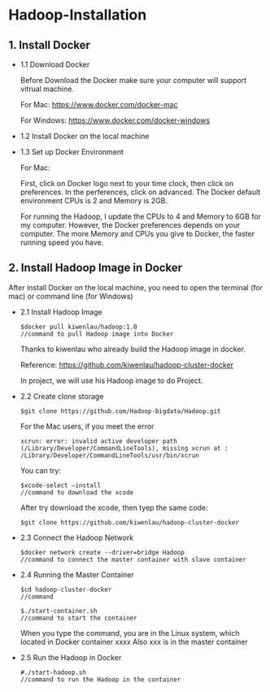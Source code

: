# Hadoop-Installation

## 1. Install Docker

* 1.1 Download Docker 
	
	Before Download the Docker make sure your computer will support vitrual machine.

	For Mac: https://www.docker.com/docker-mac
	
	For Windows: https://www.docker.com/docker-windows
	
	
* 1.2 Install Docker on the local machine
	
* 1.3 Set up Docker Environment
	
	For Mac:
	
	First, click on Docker logo next to your time clock, then click on preferences.
	In the perferences, click on advanced. The Docker default environment CPUs is 2 and Memory is 2GB.
	
	For running the Hadoop, I update the CPUs to 4 and Memory to 6GB for my computer.
	However, the Docker preferences depends on your computer.
	The more Memory and CPUs you give to Docker, the faster running speed you have. 
	
## 2. Install Hadoop Image in Docker

After install Docker on the local machine, you need to open the terminal (for mac) or command line (for Windows)
	
* 2.1 Install Hadoop Image
	
	```
	$docker pull kiwenlau/hadoop:1.0
	//command to pull Hadoop image into Docker
	```
	Thanks to kiwenlau who already build the Hadoop image in docker.
	
	Reference: https://github.com/kiwenlau/hadoop-cluster-docker
	
	In project, we will use his Hadoop image to do Project. 
	
* 2.2 Create clone storage
	
	```
	$git clone https://github.com/Hadoop-bigdata/Hadoop.git
	```
	For the Mac users, if you meet the error
	```
	xcrun: error: invalid active developer path (/Library/Developer/CommandLineTools), missing xcrun at : /Library/Developer/CommandLineTools/usr/bin/xcrun
	```
	You can try:
	```
	$xcode-select –install
	//command to download the xcode
	```
	After try download the xcode, then tyep the same code:
	```
	$git clone https://github.com/kiwenlau/hadoop-cluster-docker
 	```
	
* 2.3 Connect the Hadoop Network

	```
	$docker network create --driver=bridge Hadoop
 	//command to connect the master container with slave container
	```
	
* 2.4 Running the Master Container

	```
	$cd hadoop-cluster-docker
	//command 
	```
	```
	$./start-container.sh
	//command to start the container
 	```
	When you type the command, you are in the Linux system, which located in Docker container xxxx
	Also xxx is in the master container
	
* 2.5 Run the Hadoop in Docker
	
	```
	#./start-hadoop.sh
	//command to run the Hadoop in the container
 	```

